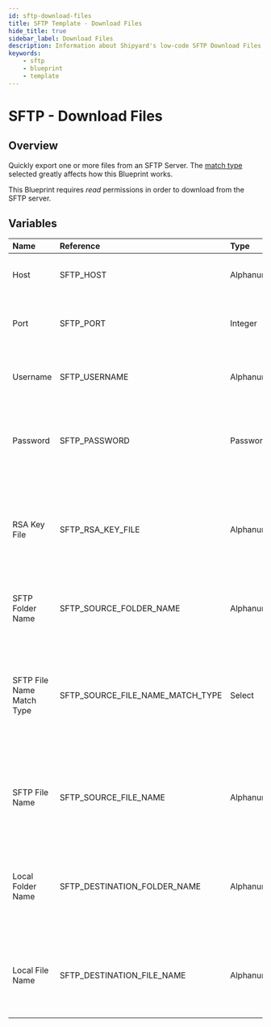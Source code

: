```yaml
---
id: sftp-download-files
title: SFTP Template - Download Files
hide_title: true
sidebar_label: Download Files
description: Information about Shipyard's low-code SFTP Download Files blueprint. Quickly export one or more files from an SFTP Server. 
keywords:
    - sftp
    - blueprint
    - template
---
```


# SFTP - Download Files

## Overview
Quickly export one or more files from an SFTP Server. The [match type](https://www.shipyardapp.com/docs/reference/blueprint-library/match-type/) selected greatly affects how this Blueprint works.

This Blueprint requires _read_ permissions in order to download from the SFTP server.

## Variables

| Name | Reference | Type | Required | Default | Options | Description |
|:-----|:----------|:-----|:---------|:--------|:--------|:------------|
| Host | SFTP_HOST  | Alphanumeric |:white_check_mark: | - | - | Domain or IP address of the SFTP server to connect to. |
| Port | SFTP_PORT  | Integer |:white_check_mark: | "22" | - | Number for the port to connect to. `22` is used by default. |
| Username | SFTP_USERNAME  | Alphanumeric |:heavy_minus_sign: | - | - | Value of the configured username in the SFTP server. |
| Password | SFTP_PASSWORD  | Password |:heavy_minus_sign: | - | - | Value of the configured password associated to the username on the SFTP server. |
| RSA Key File | SFTP_RSA_KEY_FILE  | Alphanumeric |:heavy_minus_sign: | - | - | The file name of an RSA key you would like to use for authentication. Typically downloaded to Shipyard in a previous step. |
| SFTP Folder Name | SFTP_SOURCE_FOLDER_NAME  | Alphanumeric |:heavy_minus_sign: | - | - | Name of the folder where the file is stored in the SFTP server. |
| SFTP File Name Match Type | SFTP_SOURCE_FILE_NAME_MATCH_TYPE  | Select |:white_check_mark: | exact_match | Exact Match: `exact_match`<br></br><br></br>Regex Match: `regex_match`<br></br><br></br> | Determines if the text in "SFTP File Name" will look for one file with exact match, or multiple files using regex. |
| SFTP File Name | SFTP_SOURCE_FILE_NAME  | Alphanumeric |:white_check_mark: | - | - | Name of the target file in the SFTP server. Can be regex if "Match Type" is set accordingly. |
| Local Folder Name | SFTP_DESTINATION_FOLDER_NAME  | Alphanumeric |:heavy_minus_sign: | - | - | Folder where the file(s) should be downloaded. Leaving blank will place the file in the home directory. |
| Local File Name | SFTP_DESTINATION_FILE_NAME  | Alphanumeric |:heavy_minus_sign: | - | - | What to name the file(s) being downloaded. If left blank, defaults to the original file name(s). |


